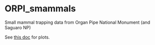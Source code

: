 # ORPI_smammals
Small mammal trapping data from Organ Pipe National Monument (and Saguaro NP)

See [this doc](scripts/data_exploration.md) for plots.
